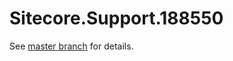 # Sitecore.Support.188550

See [master branch](https://github.com/sitecoresupport/Sitecore.Support.188550) for details.